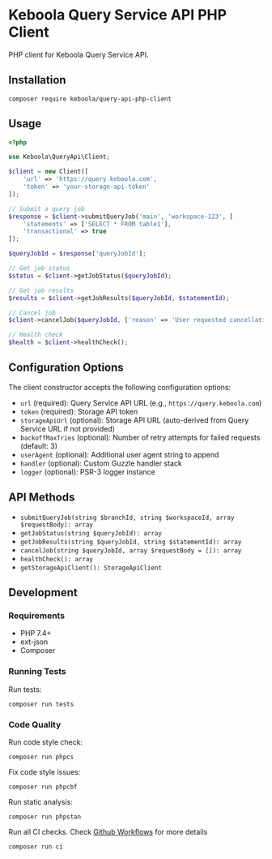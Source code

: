 # Keboola Query Service API PHP Client

PHP client for Keboola Query Service API.

## Installation

```shell
composer require keboola/query-api-php-client
```

## Usage

```php
<?php

use Keboola\QueryApi\Client;

$client = new Client([
    'url' => 'https://query.keboola.com',
    'token' => 'your-storage-api-token'
]);

// Submit a query job
$response = $client->submitQueryJob('main', 'workspace-123', [
    'statements' => ['SELECT * FROM table1'],
    'transactional' => true
]);

$queryJobId = $response['queryJobId'];

// Get job status
$status = $client->getJobStatus($queryJobId);

// Get job results
$results = $client->getJobResults($queryJobId, $statementId);

// Cancel job
$client->cancelJob($queryJobId, ['reason' => 'User requested cancellation']);

// Health check
$health = $client->healthCheck();
```

## Configuration Options

The client constructor accepts the following configuration options:

- `url` (required): Query Service API URL (e.g., `https://query.keboola.com`)
- `token` (required): Storage API token
- `storageApiUrl` (optional): Storage API URL (auto-derived from Query Service URL if not provided)
- `backoffMaxTries` (optional): Number of retry attempts for failed requests (default: 3)
- `userAgent` (optional): Additional user agent string to append
- `handler` (optional): Custom Guzzle handler stack
- `logger` (optional): PSR-3 logger instance

## API Methods

- `submitQueryJob(string $branchId, string $workspaceId, array $requestBody): array`
- `getJobStatus(string $queryJobId): array`
- `getJobResults(string $queryJobId, string $statementId): array`
- `cancelJob(string $queryJobId, array $requestBody = []): array`
- `healthCheck(): array`
- `getStorageApiClient(): StorageApiClient`

## Development

### Requirements

- PHP 7.4+
- ext-json
- Composer

### Running Tests

Run tests:
```shell
composer run tests
```

### Code Quality

Run code style check:
```shell
composer run phpcs
```

Fix code style issues:
```shell
composer run phpcbf
```

Run static analysis:
```shell
composer run phpstan
```

Run all CI checks. Check [Github Workflows](./.github/workflows) for more details
```shell
composer run ci
```
